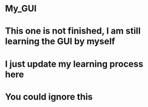 # My_GUI

# This one is not finished, I am still learning the GUI by myself
# I just update my learning process here
# You could ignore this
